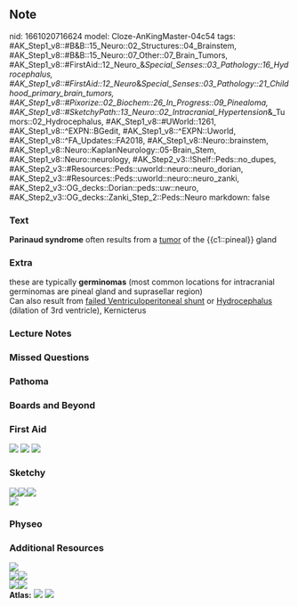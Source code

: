 ## Note
nid: 1661020716624
model: Cloze-AnKingMaster-04c54
tags: #AK_Step1_v8::#B&B::15_Neuro::02_Structures::04_Brainstem, #AK_Step1_v8::#B&B::15_Neuro::07_Other::07_Brain_Tumors, #AK_Step1_v8::#FirstAid::12_Neuro_&_Special_Senses::03_Pathology::16_Hydrocephalus, #AK_Step1_v8::#FirstAid::12_Neuro_&_Special_Senses::03_Pathology::21_Childhood_primary_brain_tumors, #AK_Step1_v8::#Pixorize::02_Biochem::26_In_Progress::09_Pinealoma, #AK_Step1_v8::#SketchyPath::13_Neuro::02_Intracranial_Hypertension_&_Tumors::02_Hydrocephalus, #AK_Step1_v8::#UWorld::1261, #AK_Step1_v8::^EXPN::BGedit, #AK_Step1_v8::^EXPN::Uworld, #AK_Step1_v8::^FA_Updates::FA2018, #AK_Step1_v8::Neuro::brainstem, #AK_Step1_v8::Neuro::KaplanNeurology::05-Brain_Stem, #AK_Step1_v8::Neuro::neurology, #AK_Step2_v3::!Shelf::Peds::no_dupes, #AK_Step2_v3::#Resources::Peds::uworld::neuro::neuro_dorian, #AK_Step2_v3::#Resources::Peds::uworld::neuro::neuro_zanki, #AK_Step2_v3::OG_decks::Dorian::peds::uw::neuro, #AK_Step2_v3::OG_decks::Zanki_Step_2::Peds::Neuro
markdown: false

### Text
<div>
  <b>Parinaud syndrome</b> often results from a <u>tumor</u> of the
  {{c1::pineal}} gland
</div>

### Extra
<div>
  these are typically <b>germinomas</b> (most common locations for
  intracranial germinomas are pineal gland and suprasellar region)
</div>Can also result from <u>failed Ventriculoperitoneal shunt</u>
or <u>Hydrocephalus</u> (dilation of 3rd ventricle), Kernicterus

### Lecture Notes


### Missed Questions


### Pathoma


### Boards and Beyond


### First Aid
<img src="tmpaFQ72v.png"> <img src="tmplflI5l.png"> <img src= 
"tmp62HqRa.png">

### Sketchy
<div><img src=
"Screen%20Shot%202020-03-08%20at%208.33.25%20PM.JPG"><img src= 
"Screen%20Shot%202020-03-08%20at%208.33.38%20PM.JPG"><img src= 
"Zoverall%20picture%20(92)_1566160514431.JPG"></div><img src= 
"001984.jpg">

### Physeo


### Additional Resources
<div>
<div><img src="paste-5799116382666753.jpg" class="resizer"></div>
<div><img src="paste-145599391334539.jpg" class="resizer"><img src= 
"paste-5805829416550401.jpg" class="resizer"></div><img src= 
"paste-145582211465589.jpg" class="resizer"><img src= 
"paste-785476503994369.jpg" class="resizer"></div><b>Atlas:</b>
<img src="tmpkxmov9.png" class="resizer"> <img src="tmpLuGBm2.png"
class="resizer">
